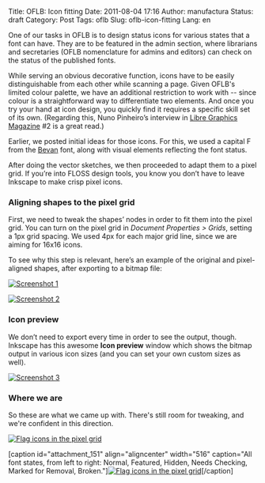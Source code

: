 Title: OFLB: Icon fitting
Date: 2011-08-04 17:16
Author: manufactura
Status: draft
Category: Post
Tags: oflb
Slug: oflb-icon-fitting
Lang: en

One of our tasks in OFLB is to design status icons for various
states that a font can have. They are to be featured in the admin
section, where librarians and secretaries (OFLB nomenclature for admins
and editors) can check on the status of the published fonts.

While serving an obvious decorative function, icons have to be easily
distinguishable from each other while scanning a page. Given OFLB's
limited colour palette, we have an additional restriction to work with
-- since colour is a straightforward way to differentiate two elements.
And once you try your hand at icon design, you quickly find it requires
a specific skill set of its own. (Regarding this, Nuno Pinheiro’s
interview in [Libre Graphics Magazine](http://libregraphicsmag.com) \#2
is a great read.)

Earlier, we posted initial ideas for those icons. For this, we used a
capital F from the
[Bevan](http://www.google.com/webfonts/family?family=Bevan) font, along
with visual elements reflecting the font status.

After doing the vector sketches, we then proceeded to adapt them to a
pixel grid. If you’re into FLOSS design tools, you know you don’t have
to leave Inkscape to make crisp pixel icons.

### Aligning shapes to the pixel grid

First, we need to tweak the shapes’ nodes in order to fit them into the
pixel grid. You can turn on the pixel grid in *Document Properties \>
Grids*, setting a 1px grid spacing. We used 4px for each major grid
line, since we are aiming for 16x16 icons.

To see why this step is relevant, here’s an example of the original and
pixel-aligned shapes, after exporting to a bitmap file:

[![Screenshot 1]({static}/media/Screenshot-1.png "Screenshot-1")]({static}/media/Screenshot-1.png)  

[![Screenshot 2]({static}/media/rect4031.png "rect4031")]({static}/media/rect4031.png)

### Icon preview

We don’t need to export every time in order to see the output, though.
Inkscape has this awesome **Icon preview** window which shows the bitmap
output in various icon sizes (and you can set your own custom sizes as
well).

[![Screenshot 3]({static}/media/Screenshot-3.png "Screenshot-3")]({static}/media/Screenshot-3.png)

### Where we are

So these are what we came up with. There's still room for tweaking, and
we're confident in this direction.

[![Flag icons in the pixel grid]({static}/media/flag-icons-pixelgrid.png "flag-icons-pixelgrid")]({static}/media/flag-icons-pixelgrid.png)

[caption id="attachment\_151" align="aligncenter" width="516"
caption="All font states, from left to right: Normal, Featured, Hidden,
Needs Checking, Marked for Removal,
Broken."][![Flag icons in the pixel grid]({static}/media/flag-icons-pixelgrid-3x.png "flag-icons-pixelgrid-3x")]({static}/media/flag-icons-pixelgrid-3x.png)[/caption]  

